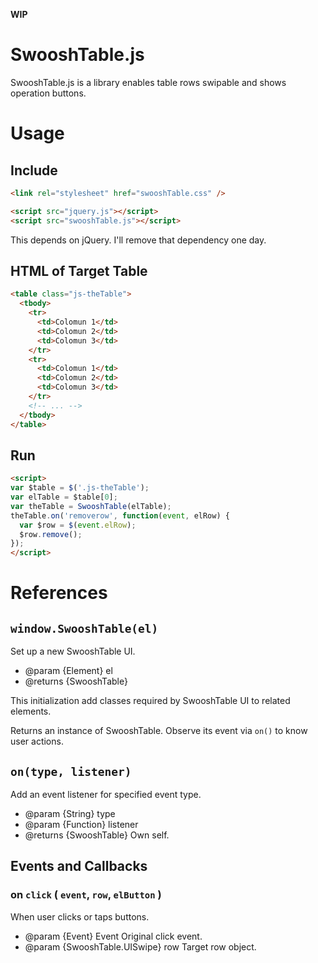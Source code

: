 **WIP**

# SwooshTable.js

SwooshTable.js is a library enables table rows swipable and shows operation buttons.

# Usage

## Include

```html
<link rel="stylesheet" href="swooshTable.css" />

<script src="jquery.js"></script>
<script src="swooshTable.js"></script>
```

This depends on jQuery.
I'll remove that dependency one day.

## HTML of Target Table

```html
<table class="js-theTable">
  <tbody>
    <tr>
      <td>Colomun 1</td>
      <td>Colomun 2</td>
      <td>Colomun 3</td>
    </tr>
    <tr>
      <td>Colomun 1</td>
      <td>Colomun 2</td>
      <td>Colomun 3</td>
    </tr>
    <!-- ... -->
  </tbody>
</table>
```

## Run

```html
<script>
var $table = $('.js-theTable');
var elTable = $table[0];
var theTable = SwooshTable(elTable);
theTable.on('removerow', function(event, elRow) {
  var $row = $(event.elRow);
  $row.remove();
});
</script>
```

# References

## `window.SwooshTable(el)`

Set up a new SwooshTable UI.

* @param {Element} el
* @returns {SwooshTable}

This initialization add classes required by SwooshTable UI to related elements.

Returns an instance of SwooshTable.
Observe its event via `on()` to know user actions.

## `on(type, listener)`

Add an event listener for specified event type.

* @param {String} type
* @param {Function} listener
* @returns {SwooshTable} Own self.

## Events and Callbacks

### on `click` ( `event`, `row`, `elButton` )

When user clicks or taps buttons.

* @param {Event} Event Original click event.
* @param {SwooshTable.UISwipe} row Target row object.
